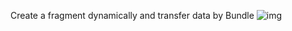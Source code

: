 Create a fragment dynamically and transfer data by Bundle
![img](https://user-images.githubusercontent.com/73010204/103458415-2eeb7180-4d4b-11eb-9576-4a35fedee2a4.png)
